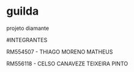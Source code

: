 # guilda
projeto diamante

#INTEGRANTES

RM554507 - THIAGO MORENO MATHEUS

RM556118 - CELSO CANAVEZE TEIXEIRA PINTO
